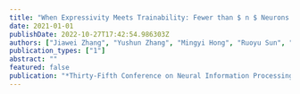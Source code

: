 ```yaml
---
title: "When Expressivity Meets Trainability: Fewer than $ n $ Neurons Can Work"
date: 2021-01-01
publishDate: 2022-10-27T17:42:54.986303Z
authors: ["Jiawei Zhang", "Yushun Zhang", "Mingyi Hong", "Ruoyu Sun", "Zhi-Quan Luo"]
publication_types: ["1"]
abstract: ""
featured: false
publication: "*Thirty-Fifth Conference on Neural Information Processing Systems*"
---
```


